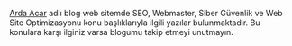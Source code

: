 [Arda Acar](https://ardacar.com) adlı blog web sitemde SEO, Webmaster, Siber Güvenlik ve Web Site Optimizasyonu konu başlıklarıyla ilgili yazılar bulunmaktadır. Bu konulara karşı ilginiz varsa blogumu takip etmeyi unutmayın.
